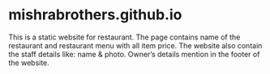 # mishrabrothers.github.io
This is a static website for restaurant. The page contains name of the restaurant and restaurant menu with all item price. The website also contain the staff details like: name & photo. Owner’s details mention in the footer of the website.
